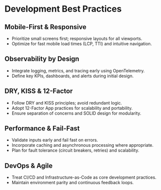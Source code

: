 # Development Best Practices

## Mobile-First & Responsive
- Prioritize small screens first; responsive layouts for all viewports.
- Optimize for fast mobile load times (LCP, TTI) and intuitive navigation.

## Observability by Design
- Integrate logging, metrics, and tracing early using OpenTelemetry.
- Define key KPIs, dashboards, and alerts during initial design.

## DRY, KISS & 12-Factor
- Follow DRY and KISS principles; avoid redundant logic.
- Adopt 12-Factor App practices for scalability and portability.
- Ensure separation of concerns and SOLID design for modularity.

## Performance & Fail-Fast
- Validate inputs early and fail fast on errors.
- Incorporate caching and asynchronous processing where appropriate.
- Plan for fault tolerance (circuit breakers, retries) and scalability.

## DevOps & Agile
- Treat CI/CD and Infrastructure-as-Code as core development practices.
- Maintain environment parity and continuous feedback loops.
